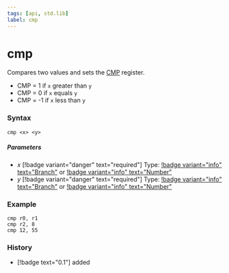 ```yaml
---
tags: [api, std.lib]
label: cmp
---
```

# cmp
Compares two values and sets the [CMP](/api-docs/standard/datatypes.md#register) register.

- CMP = 1 if `x` greater than `y`
- CMP = 0 if `x` equals `y`
- CMP = -1 if `x` less than `y`
### Syntax
```
cmp <x> <y>
```
##### Parameters
- *x* [!badge variant="danger" text="required"] Type: [!badge variant="info" text="Branch"](/api-docs/standard/datatypes.md#branch) or [!badge variant="info" text="Number"](/api-docs/standard/datatypes.md#number)
- *y* [!badge variant="danger" text="required"] Type: [!badge variant="info" text="Branch"](/api-docs/standard/datatypes.md#branch) or [!badge variant="info" text="Number"](/api-docs/standard/datatypes.md#number)
### Example
```
cmp r0, r1
cmp r2, 8
cmp 12, 55
```
### History
- [!badge text="0.1"] added
